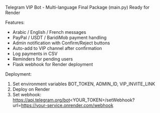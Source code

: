 
Telegram VIP Bot - Multi-language Final Package (main.py) Ready for Render

Features:
- Arabic / English / French messages
- PayPal / USDT / BaridiMob payment handling
- Admin notification with Confirm/Reject buttons
- Auto-add to VIP channel after confirmation
- Log payments in CSV
- Reminders for pending users
- Flask webhook for Render deployment

Deployment:
1. Set environment variables BOT_TOKEN, ADMIN_ID, VIP_INVITE_LINK
2. Deploy on Render
3. Set webhook: https://api.telegram.org/bot<YOUR_TOKEN>/setWebhook?url=https://your-service.onrender.com/webhook
